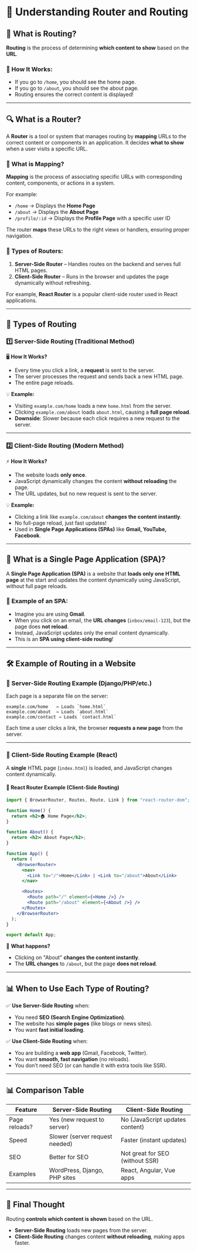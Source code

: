 # 🚀 Understanding Router and Routing 

## 📌 What is Routing?
**Routing** is the process of determining **which content to show** based on the **URL**.

### 🔹 How It Works:
- If you go to `/home`, you should see the home page.
- If you go to `/about`, you should see the about page.
- Routing ensures the correct content is displayed!

---

## 🔍 What is a Router?
A **Router** is a tool or system that manages routing by **mapping** URLs to the correct content or components in an application. It decides **what to show** when a user visits a specific URL.

### 🔹 What is Mapping?
**Mapping** is the process of associating specific URLs with corresponding content, components, or actions in a system. 

For example:
- `/home` → Displays the **Home Page**
- `/about` → Displays the **About Page**
- `/profile/:id` → Displays the **Profile Page** with a specific user ID

The router **maps** these URLs to the right views or handlers, ensuring proper navigation.

### 🔹 Types of Routers:
1. **Server-Side Router** – Handles routes on the backend and serves full HTML pages.
2. **Client-Side Router** – Runs in the browser and updates the page dynamically without refreshing.

For example, **React Router** is a popular client-side router used in React applications.

---

## 🔄 Types of Routing
### 1️⃣ **Server-Side Routing (Traditional Method)**
🖥 **How It Works?**
- Every time you click a link, a **request** is sent to the server.
- The server processes the request and sends back a new HTML page.
- The entire page reloads.

💡 **Example:**
- Visiting `example.com/home` loads a new `home.html` from the server.
- Clicking `example.com/about` loads `about.html`, causing a **full page reload**.
- **Downside**: Slower because each click requires a new request to the server.

---

### 2️⃣ **Client-Side Routing (Modern Method)**
⚡ **How It Works?**
- The website loads **only once**.
- JavaScript dynamically changes the content **without reloading** the page.
- The URL updates, but no new request is sent to the server.

💡 **Example:**
- Clicking a link like `example.com/about` **changes the content instantly**.
- No full-page reload, just fast updates!
- Used in **Single Page Applications (SPAs)** like **Gmail, YouTube, Facebook**.

---

## 🌟 What is a Single Page Application (SPA)?
A **Single Page Application (SPA)** is a website that **loads only one HTML page** at the start and updates the content dynamically using JavaScript, without full page reloads.

### 🔹 Example of an SPA:
- Imagine you are using **Gmail**.
- When you click on an email, the **URL changes** (`inbox/email-123`), but the page does **not reload**.
- Instead, JavaScript updates only the email content dynamically.
- This is an **SPA using client-side routing**!

---

## 🛠 Example of Routing in a Website

### **📌 Server-Side Routing Example (Django/PHP/etc.)**
Each page is a separate file on the server:
```
example.com/home   → Loads `home.html`
example.com/about  → Loads `about.html`
example.com/contact → Loads `contact.html`
```
Each time a user clicks a link, the browser **requests a new page** from the server.

---

### **📌 Client-Side Routing Example (React)**
A **single** HTML page (`index.html`) is loaded, and JavaScript changes content dynamically.

#### 🔹 **React Router Example (Client-Side Routing)**
```jsx
import { BrowserRouter, Routes, Route, Link } from "react-router-dom";

function Home() {
  return <h2>🏠 Home Page</h2>;
}

function About() {
  return <h2>ℹ️ About Page</h2>;
}

function App() {
  return (
    <BrowserRouter>
      <nav>
        <Link to="/">Home</Link> | <Link to="/about">About</Link>
      </nav>

      <Routes>
        <Route path="/" element={<Home />} />
        <Route path="/about" element={<About />} />
      </Routes>
    </BrowserRouter>
  );
}

export default App;
```
📌 **What happens?**
- Clicking on "About" **changes the content instantly**.
- The **URL changes** to `/about`, but the page **does not reload**.

---

## 📊 When to Use Each Type of Routing?

✅ **Use Server-Side Routing** when:
- You need **SEO (Search Engine Optimization)**.
- The website has **simple pages** (like blogs or news sites).
- You want **fast initial loading**.

✅ **Use Client-Side Routing** when:
- You are building a **web app** (Gmail, Facebook, Twitter).
- You want **smooth, fast navigation** (no reloads).
- You don’t need SEO (or can handle it with extra tools like SSR).

---

## 📊 Comparison Table
| Feature | Server-Side Routing | Client-Side Routing |
|---------|--------------------|--------------------|
| Page reloads? | Yes (new request to server) | No (JavaScript updates content) |
| Speed | Slower (server request needed) | Faster (instant updates) |
| SEO | Better for SEO | Not great for SEO (without SSR) |
| Examples | WordPress, Django, PHP sites | React, Angular, Vue apps |

---

## 🎯 Final Thought
Routing **controls which content is shown** based on the URL.

- **Server-Side Routing** loads new pages from the server.
- **Client-Side Routing** changes content **without reloading**, making apps faster.


